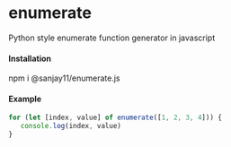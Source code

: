 # enumerate
Python style enumerate function generator in javascript


#### Installation

npm i @sanjay11/enumerate.js

#### Example

```js
for (let [index, value] of enumerate([1, 2, 3, 4])) {
   console.log(index, value)
}

```
